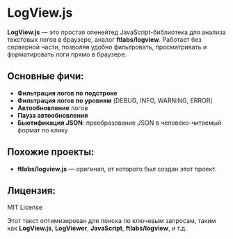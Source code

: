 # LogView.js

**LogView.js** — это простая опенейтед JavaScript-библиотека для анализа текстовых логов в браузере, аналог **ftlabs/logview**. 
Работает без серверной части, позволяя удобно фильтровать, просматривать и форматировать логи прямо в браузере.

## Основные фичи:
- **Фильтрация логов по подстроке**
- **Фильтрация логов по уровням** (DEBUG, INFO, WARNING, ERROR)
- **Автообновление** логов
- **Пауза автообновления**
- **Бьютификация JSON**: преобразование JSON в человеко-читаемый формат по клику


## Похожие проекты:
- **ftlabs/logview.js** — оригинал, от которого был создан этот проект.

## Лицензия:
MIT License

Этот текст оптимизирован для поиска по ключевым запросам, таким как **LogView.js**, **LogViewer**, **JavaScript**, **ftlabs/logview**, и т.д.
